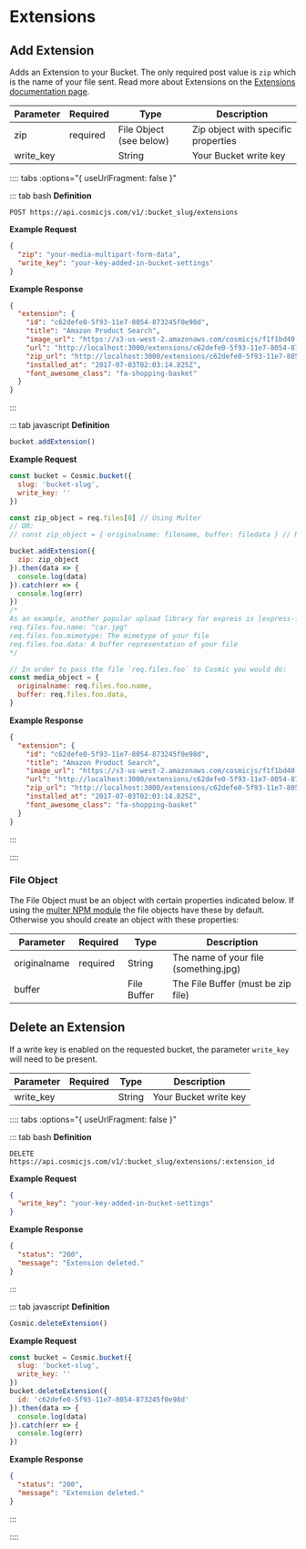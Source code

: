 # Extensions

## Add Extension

Adds an Extension to your Bucket. The only required post value is `zip` which is the name of your file sent. Read more about Extensions on the [Extensions documentation page](/extensions).

| Parameter | Required | Type                    | Description                         |
| --------- | -------- | ----------------------- | ----------------------------------- |
| zip       | required | File Object (see below) | Zip object with specific properties |
| write_key |          | String                  | Your Bucket write key               |

:::: tabs :options="{ useUrlFragment: false }"

::: tab bash
**Definition**

```
POST https://api.cosmicjs.com/v1/:bucket_slug/extensions
```

**Example Request**

```json
{
  "zip": "your-media-multipart-form-data",
  "write_key": "your-key-added-in-bucket-settings"
}
```

**Example Response**

```json
{
  "extension": {
    "id": "c62defe0-5f93-11e7-8054-873245f0e98d",
    "title": "Amazon Product Search",
    "image_url": "https://s3-us-west-2.amazonaws.com/cosmicjs/f1f1bd40-5dcd-11e7-b529-51f126a4b6ee-shopping-cart.jpg",
    "url": "http://localhost:3000/extensions/c62defe0-5f93-11e7-8054-873245f0e98d/dist",
    "zip_url": "http://localhost:3000/extensions/c62defe0-5f93-11e7-8054-873245f0e98d/src/build.zip",
    "installed_at": "2017-07-03T02:03:14.825Z",
    "font_awesome_class": "fa-shopping-basket"
  }
}
```
:::


::: tab javascript
**Definition**

```js
bucket.addExtension()
```

**Example Request**

```js
const bucket = Cosmic.bucket({
  slug: 'bucket-slug',
  write_key: ''
})

const zip_object = req.files[0] // Using Multer
// OR:
// const zip_object = { originalname: filename, buffer: filedata } // Not using Multer

bucket.addExtension({
  zip: zip_object
}).then(data => {
  console.log(data)
}).catch(err => {
  console.log(err)
})
/*
As an example, another popular upload library for express is [express-fileupload](https://www.npmjs.com/package/express-fileupload). File objects obtained through this have the following properties:
req.files.foo.name: "car.jpg"
req.files.foo.mimetype: The mimetype of your file
req.files.foo.data: A buffer representation of your file
*/

// In order to pass the file `req.files.foo` to Cosmic you would do:
const media_object = {
  originalname: req.files.foo.name,
  buffer: req.files.foo.data,
}
```

**Example Response**

```json
{
  "extension": {
    "id": "c62defe0-5f93-11e7-8054-873245f0e98d",
    "title": "Amazon Product Search",
    "image_url": "https://s3-us-west-2.amazonaws.com/cosmicjs/f1f1bd40-5dcd-11e7-b529-51f126a4b6ee-shopping-cart.jpg",
    "url": "http://localhost:3000/extensions/c62defe0-5f93-11e7-8054-873245f0e98d/dist",
    "zip_url": "http://localhost:3000/extensions/c62defe0-5f93-11e7-8054-873245f0e98d/src/build.zip",
    "installed_at": "2017-07-03T02:03:14.825Z",
    "font_awesome_class": "fa-shopping-basket"
  }
}
```
:::

::::

### File Object

The File Object must be an object with certain properties indicated below. If using the [multer NPM module](https://www.npmjs.com/package/multer) the file objects have these by default. Otherwise you should create an object with these properties:

| Parameter    | Required | Type        | Description                           |
| ------------ | -------- | ----------- | ------------------------------------- |
| originalname | required | String      | The name of your file (something.jpg) |
| buffer       |          | File Buffer | The File Buffer (must be zip file)    |

## Delete an Extension

If a write key is enabled on the requested bucket, the parameter `write_key` will need to be present.

| Parameter | Required | Type   | Description           |
| --------- | -------- | ------ | --------------------- |
| write_key |          | String | Your Bucket write key |

:::: tabs :options="{ useUrlFragment: false }"

::: tab bash
**Definition**

```
DELETE https://api.cosmicjs.com/v1/:bucket_slug/extensions/:extension_id
```

**Example Request**

```json
{
  "write_key": "your-key-added-in-bucket-settings"
}
```

**Example Response**

```json
{
  "status": "200",
  "message": "Extension deleted."
}
```
:::


::: tab javascript
**Definition**

```js
Cosmic.deleteExtension()
```

**Example Request**

```js
const bucket = Cosmic.bucket({
  slug: 'bucket-slug',
  write_key: ''
})
bucket.deleteExtension({
  id: 'c62defe0-5f93-11e7-8054-873245f0e98d'
}).then(data => {
  console.log(data)
}).catch(err => {
  console.log(err)
})
```

**Example Response**

```json
{
  "status": "200",
  "message": "Extension deleted."
}
```
:::

::::
